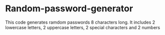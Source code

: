 # Random-password-generator
This code generates ramdom passwords 8 characters long. It includes 2 lowercase letters, 2 uppercase letters, 2 special characters and 2 numbers
